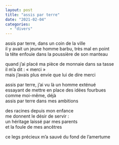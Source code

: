 ```yaml
---
layout: post
title: "assis par terre"
date: "2021-02-04"
categories:
  - "divers"
---
```


assis par terre, dans un coin de la ville  
il y avait un jeune homme barbu, très mal en point  
la tête enfouie dans la poussière de son manteau  

quand j’ai placé ma pièce de monnaie dans sa tasse  
il m’a dit : « merci »  
mais j’avais plus envie que lui de dire merci  

assis par terre, j’ai vu là un homme exténué  
essayant de mettre en place des idées fourbues  
comme moi-même, déjà  
assis par terre dans mes ambitions  

des racines depuis mon enfance  
me donnent le désir de servir :  
un héritage laissé par mes parents  
et la foule de mes ancêtres  

ce legs précieux m’a sauvé du fond de l’amertume  
